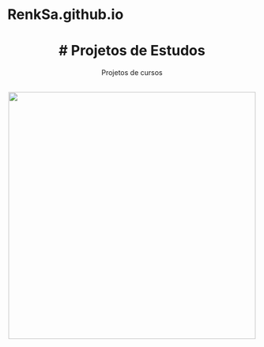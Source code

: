 # RenkSa.github.io

<h1 align="center"> # Projetos de Estudos </h1>

<p align="center"> Projetos de cursos </p>

<br>

<div align="center"> <img src="https://user-images.githubusercontent.com/82468145/171634040-7a282c07-250b-4c7f-924a-a4c09311b48f.gif" width="500"></div>
